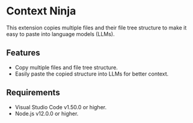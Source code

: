 # Context Ninja

This extension copies multiple files and their file tree structure to make it easy to paste into language models (LLMs).

## Features

- Copy multiple files and file tree structure.
- Easily paste the copied structure into LLMs for better context.

## Requirements

- Visual Studio Code v1.50.0 or higher.
- Node.js v12.0.0 or higher.

